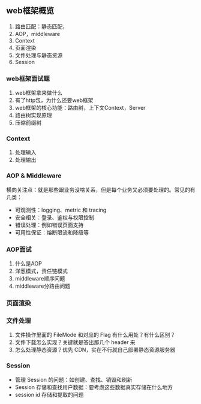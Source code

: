 ## web框架概览

1. 路由匹配：静态匹配，
2. AOP，middleware
3. Context
4. 页面渲染
5. 文件处理与静态资源
6. Session

### web框架面试题

1. web框架拿来做什么
2. 有了http包，为什么还要web框架
3. web框架的核心功能：路由树，上下文Context，Server
4. 路由树实现原理
5. 压缩前缀树

### Context

1. 处理输入
2. 处理输出

### AOP & Middleware

横向关注点：就是那些跟业务没啥关系，但是每个业务又必须要处理的。常见的有几类：

- 可观测性：logging、metric 和 tracing
- 安全相关：登录、鉴权与权限控制
- 错误处理：例如错误页面支持
- 可用性保证：熔断限流和降级等

### AOP面试

1. 什么是AOP
2. 洋葱模式，责任链模式
3. middleware顺序问题
4. middleware分路由问题

### 页面渲染

### 文件处理

1. 文件操作里面的 FileMode 和对应的 Flag 有什么用处？有什么区别？
2. 文件下载怎么实现？关键就是答出那几个 header 来
3. 怎么处理静态资源？优先 CDN，实在不行就自己部署静态资源服务器

### Session

- 管理 Session 的问题：如创建、查找、销毁和刷新
- Session 存储和查找用户数据：要考虑这些数据真实存储在什么地方
- session id 存储和提取的问题

